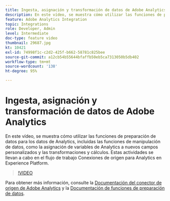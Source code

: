 ```yaml
---
title: Ingesta, asignación y transformación de datos de Adobe Analytics
description: En este vídeo, se muestra cómo utilizar las funciones de preparación de datos para los datos de Analytics, incluidas las funciones de manipulación de datos, como la asignación de variables de Analytics a nuevos campos personalizados y las transformaciones y cálculos. Estas actividades se llevan a cabo en el flujo de trabajo Conexiones de origen para Analytics en Experience Platform.
feature: Adobe Analytics Integration
topic: Integrations
role: Developer, Admin
level: Intermediate
doc-type: feature video
thumbnail: 29687.jpg
kt: 10421
exl-id: 74998f1c-c2d2-425f-b662-58781c825bee
source-git-commit: a12cb54b55644bfaffb50eb5ca7313050b5db402
workflow-type: tm+mt
source-wordcount: '138'
ht-degree: 95%

---
```


# Ingesta, asignación y transformación de datos de Adobe Analytics

En este vídeo, se muestra cómo utilizar las funciones de preparación de datos para los datos de Analytics, incluidas las funciones de manipulación de datos, como la asignación de variables de Analytics a nuevos campos personalizados y las transformaciones y cálculos. Estas actividades se llevan a cabo en el flujo de trabajo Conexiones de origen para Analytics en Experience Platform.

>[!VIDEO](https://video.tv.adobe.com/v/29687?quality=12&learn=on)

Para obtener más información, consulte la [Documentación del conector de origen de Adobe Analytics](https://experienceleague.adobe.com/docs/experience-platform/sources/ui-tutorials/create/adobe-applications/analytics.html?lang=es) y la [Documentación de funciones de preparación de datos](https://experienceleague.adobe.com/docs/experience-platform/data-prep/functions.html).
